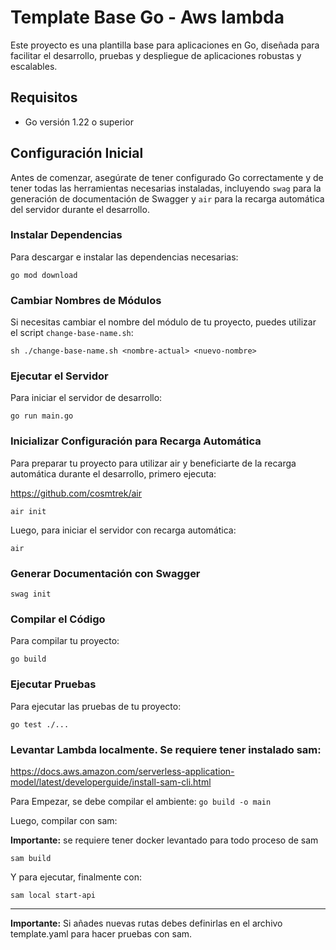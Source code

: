 # Template Base Go - Aws lambda

Este proyecto es una plantilla base para aplicaciones en Go, diseñada para facilitar el desarrollo, pruebas y despliegue de aplicaciones robustas y escalables.

## Requisitos

- Go versión 1.22 o superior

## Configuración Inicial

Antes de comenzar, asegúrate de tener configurado Go correctamente y de tener todas las herramientas necesarias instaladas, incluyendo `swag` para la generación de documentación de Swagger y `air` para la recarga automática del servidor durante el desarrollo.

### Instalar Dependencias
Para descargar e instalar las dependencias necesarias:

`go mod download`

### Cambiar Nombres de Módulos

Si necesitas cambiar el nombre del módulo de tu proyecto, puedes utilizar el script `change-base-name.sh`:

`sh ./change-base-name.sh <nombre-actual> <nuevo-nombre>`

### Ejecutar el Servidor
Para iniciar el servidor de desarrollo:

`go run main.go`

### Inicializar Configuración para Recarga Automática
Para preparar tu proyecto para utilizar air y beneficiarte de la recarga automática durante el desarrollo, primero ejecuta:

https://github.com/cosmtrek/air

`air init`

Luego, para iniciar el servidor con recarga automática:

`air`

### Generar Documentación con Swagger

`swag init`

### Compilar el Código
Para compilar tu proyecto:

`go build`

### Ejecutar Pruebas
Para ejecutar las pruebas de tu proyecto:

`go test ./...`

### Levantar Lambda localmente. Se requiere tener instalado sam:

https://docs.aws.amazon.com/serverless-application-model/latest/developerguide/install-sam-cli.html

Para Empezar, se debe compilar el ambiente:
`go build -o main`

Luego, compilar con sam:

**Importante:** se requiere tener docker levantado para todo proceso de sam

`sam build`

Y para ejecutar, finalmente con:

`sam local start-api`

_____

**Importante:** Si añades nuevas rutas debes definirlas en el archivo template.yaml para hacer pruebas con sam.